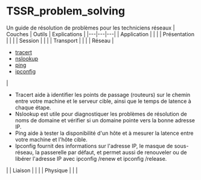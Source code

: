# TSSR_problem_solving
Un guide de résolution de problèmes pour les techniciens réseaux
| Couches  | Outils  | Explications  |
|---|---|---|
| Application  |   |   |
| Présentation  |   |   |
| Session  |   |   |
| Transport  |   |   |
| Réseau  | <ul><li><a href='https://support.microsoft.com/fr-fr/topic/comment-utiliser-tracert-pour-r%C3%A9soudre-les-probl%C3%A8mes-li%C3%A9s-au-protocole-tcp-ip-dans-windows-e643d72b-2f4f-cdd6-09a0-fd2989c7ca8e'>tracert</a></li><li><a href='https://learn.microsoft.com/fr-fr/windows-server/administration/windows-commands/nslookup'>nslookup</a></li><li><a href='https://learn.microsoft.com/fr-fr/windows-server/administration/windows-commands/ping'>ping</a></li><li><a href='https://learn.microsoft.com/fr-fr/windows-server/administration/windows-commands/ipconfig'>ipconfig</a></li></ul>  | <ul><li>Tracert aide à identifier les points de passage (routeurs) sur le chemin entre votre machine et le serveur cible, ainsi que le temps de latence à chaque étape.</li><li>Nslookup est utile pour diagnostiquer les problèmes de résolution de noms de domaine et vérifier si un domaine pointe vers la bonne adresse IP.</li><li>Ping aide à tester la disponibilité d'un hôte et à mesurer la latence entre votre machine et l'hôte cible.</li><li>Ipconfig fournit des informations sur l'adresse IP, le masque de sous-réseau, la passerelle par défaut, et permet aussi de renouveler ou de libérer l'adresse IP avec ipconfig /renew et ipconfig /release.</li></ul>  |
| Liaison  |   |   |
| Physique  |   |   |
